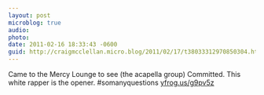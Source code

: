 ```yaml
---
layout: post
microblog: true
audio: 
photo: 
date: 2011-02-16 18:33:43 -0600
guid: http://craigmcclellan.micro.blog/2011/02/17/t38033312970850304.html
---
```

Came to the Mercy Lounge to see (the acapella group) Committed. This white rapper is the opener. #somanyquestions [yfrog.us/g9pv5z](http://yfrog.us/g9pv5z)
